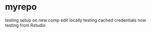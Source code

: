 # myrepo
testing setup on new comp
edit locally
testing cached credentials
now testing from Rstudio
